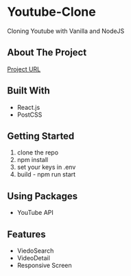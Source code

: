 # Youtube-Clone

Cloning Youtube with Vanilla and NodeJS

## About The Project
[Project URL](https://sjk1990.github.io/youtube-clone/)
  
## Built With
- React.js
- PostCSS

## Getting Started
1. clone the repo
2. npm install
3. set your keys in .env
4. build - npm run start

## Using Packages
- YouTube API

## Features
- ViedoSearch
- VideoDetail
- Responsive Screen

